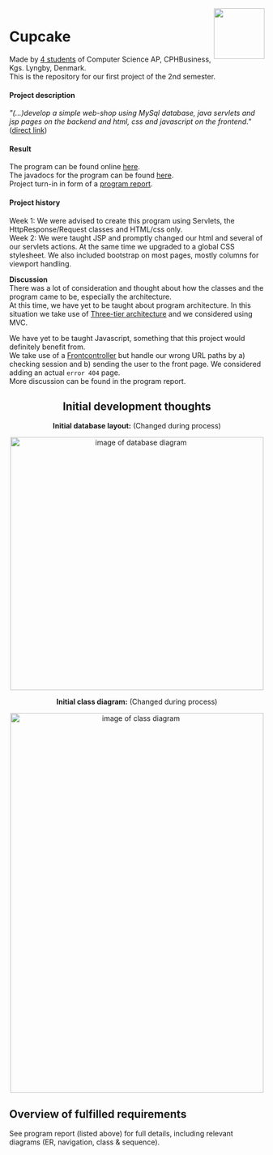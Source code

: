 <img align="right" width="100" height="100" src="https://i.imgur.com/HYFx3gH.png">  

Cupcake
======
Made by [4 students](https://github.com/Castau/CupCake/graphs/contributors) of Computer Science AP, CPHBusiness, Kgs. Lyngby, Denmark.  
This is the repository for our first project of the 2nd semester.  

#### Project description  
*"(...)develop a simple web-shop using MySql database, java servlets and jsp pages on the backend and html, css and javascript on the frontend."* ([direct link](https://docs.google.com/document/d/1XKK1GkVE-GtCPGEoVJ2SN4qHpfJnU9j7arugQv2-JfY))

#### Result  
The program can be found online <a href="http://207.154.233.238" target="blank">here</a>.  
The javadocs for the program can be found [here](https://castau.github.io/CupCake/).  
Project turn-in in form of a [program report](https://github.com/Castau/CupCake/raw/master/_extra/CupcakeRapport.pdf).

#### Project history
Week 1: We were advised to create this program using Servlets, the HttpResponse/Request classes and HTML/css only.  
Week 2: We were taught JSP and promptly changed our html and several of our servlets actions. At the same time we upgraded to a global CSS stylesheet. We also included bootstrap on most pages, mostly columns for viewport handling.

**Discussion**  
There was a lot of consideration and thought about how the classes and the program came to be, especially the architecture.  
At this time, we have yet to be taught about program architecture. In this situation we take use of [Three-tier architecture](https://en.wikipedia.org/wiki/Multitier_architecture#Three-tier_architecture) and we considered using MVC. 

We have yet to be taught Javascript, something that this project would definitely benefit from.  
We take use of a [Frontcontroller](https://en.wikipedia.org/wiki/Front_controller) but handle our wrong URL paths by a) checking session and b) sending the user to the front page. We considered adding an actual `error 404` page.  
More discussion can be found in the program report.


<h2 align="center">Initial development thoughts</h2>
<p align="center"> <b>Initial database layout:</b> (Changed during process)<br> </p> 
<p align="center"><img src="https://i.imgur.com/Xabkifb.png" alt = "image of database diagram" height="500" width="500"/></p> 
<p align="center"><strong>Initial class diagram:</strong>  (Changed during process)<br></p>
<p align="center"><img src="https://i.imgur.com/EcuRNWZ.png" alt="image of class diagram" height="750" width="500"/></p>


Overview of fulfilled requirements
----
See program report (listed above) for full details, including relevant diagrams (ER, navigation, class & sequence).
